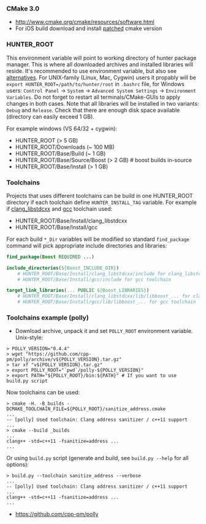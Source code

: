### CMake 3.0

* http://www.cmake.org/cmake/resources/software.html
* For iOS build download and install [patched](https://github.com/ruslo/CMake/releases/tag/v3.0.0-ios-universal)
cmake version

### HUNTER_ROOT

This environment variable will point to working directory of hunter package manager. This is where all
downloaded archives and installed libraries will reside. It's recommended to use environment variable, but
also see [alternatives](https://github.com/hunter-packages/gate#effects).
For UNIX-family (Linux, Mac, Cygwin) users it propably
will be `export HUNTER_ROOT=/path/to/hunter/root` in `.bashrc` file, for Windows users:
`Control Panel` -> `System` -> `Advanced System Settings` -> `Environment Variables`. Do not forget to restart
all terminals/CMake-GUIs to apply changes in both cases. Note that all libraries will be installed in
two variants: `Debug` and `Release`. Check that there are enough disk space available (directory can
easily exceed 1 GB).

For example windows (VS 64/32 + cygwin):
* HUNTER_ROOT (> 5 GB)
 * HUNTER_ROOT/Downloads (~ 100 MB)
 * HUNTER_ROOT/Base/Build (~ 1 GB)
 * HUNTER_ROOT/Base/Source/Boost (> 2 GB) # boost builds in-source
 * HUNTER_ROOT/Base/Install (> 1 GB)

### Toolchains

Projects that uses different toolchains can be build in one HUNTER_ROOT directory if each toolchain
define `HUNTER_INSTALL_TAG` variable.
For example if [clang_libstdcxx](https://github.com/cpp-pm/polly/wiki/Toolchain-list#clang_libstdcxx)
and [gcc](https://github.com/cpp-pm/polly/wiki/Toolchain-list#gcc) toolchain used:

* HUNTER_ROOT/Base/Install/clang_libstdcxx
* HUNTER_ROOT/Base/Install/gcc

For each build `*_Dir` variables will be modified so standard `find_package` command will pick appropriate
include directories and libraries:

```cmake
find_package(Boost REQUIRED ...)

include_directories(${Boost_INCLUDE_DIR})
    # HUNTER_ROOT/Base/Install/clang_libstdcxx/include for clang_libstdcxx toolchain
    # HUNTER_ROOT/Base/Install/gcc/include for gcc toolchain

target_link_libraries(... PUBLIC ${Boost_LIBRARIES})
    # HUNTER_ROOT/Base/Install/clang_libstdcxx/lib/libboost_... for clang_libstdcxx toolchain
    # HUNTER_ROOT/Base/Install/gcc/lib/libboost_... for gcc toolchain
```

### Toolchains example (polly)

* Download archive, unpack it and set `POLLY_ROOT` environment variable. Unix-style:
```
> POLLY_VERSION="0.4.4"
> wget "https://github.com/cpp-pm/polly/archive/v${POLLY_VERSION}.tar.gz"
> tar xf "v${POLLY_VERSION}.tar.gz"
> export POLLY_ROOT="`pwd`/polly-${POLLY_VERSION}"
> export PATH="${POLLY_ROOT}/bin:${PATH}" # If you want to use build.py script
```

Now toolchains can be used:

```
> cmake -H. -B_builds -DCMAKE_TOOLCHAIN_FILE=${POLLY_ROOT}/sanitize_address.cmake
...
-- [polly] Used toolchain: Clang address sanitizer / c++11 support
...
> cmake --build _builds
...
clang++ -std=c++11 -fsanitize=address ...
...
```

Or using `build.py` script (generate and build, see `build.py --help` for all options):
```
> build.py --toolchain sanitize_address --verbose
...
-- [polly] Used toolchain: Clang address sanitizer / c++11 support
...
clang++ -std=c++11 -fsanitize=address ...
...
```

* https://github.com/cpp-pm/polly


